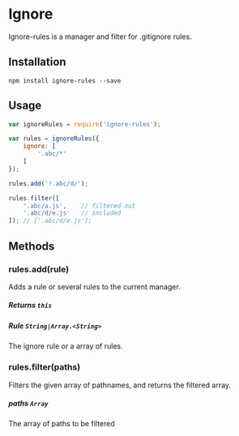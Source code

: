 # Ignore

Ignore-rules is a manager and filter for .gitignore rules.

## Installation

	npm install ignore-rules --save
	
## Usage

```js
var ignoreRules = require('ignore-rules');

var rules = ignoreRules({
	ignore: [
		'.abc/*'
	]
});

rules.add('!.abc/d/');

rules.filter([
	'.abc/a.js', 	// filtered out
	'.abc/d/e.js' 	// included
]); // ['.abc/d/e.js'];
```

## Methods

### rules.add(rule)

Adds a rule or several rules to the current manager.

##### Returns `this`

##### Rule `String|Array.<String>`

The ignore rule or a array of rules.

### rules.filter(paths)

Filters the given array of pathnames, and returns the filtered array.

##### paths `Array`

The array of paths to be filtered



